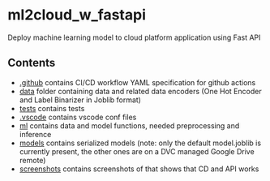 # ml2cloud_w_fastapi
Deploy machine learning model to cloud platform application using Fast API


## Contents
- [.github](.github) contains CI/CD workflow YAML specification for github actions
- [data](data) folder containing data and related data encoders (One Hot Encoder and Label Binarizer in Joblib format)
- [tests](tests) contains tests
- [.vscode](vscode) contains vscode conf files
- [ml](ml) contains data and model functions, needed preprocessing and inference
- [models](models) contains serialized models (note: only the default model.joblib is currently present, the other ones are on a DVC managed Google Drive remote)
- [screenshots](screenshots) contains screenshots of that shows that CD and API works
